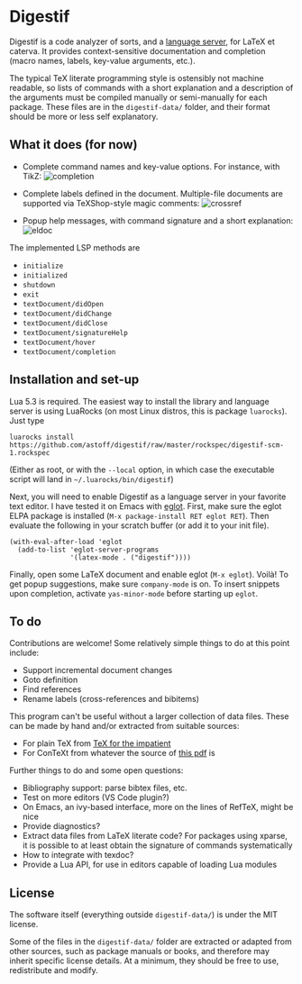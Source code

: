 Digestif
========

Digestif is a code analyzer of sorts, and a [language server][lsp],
for LaTeX et caterva.  It provides context-sensitive documentation and
completion (macro names, labels, key-value arguments, etc.).

The typical TeX literate programming style is ostensibly not machine
readable, so lists of commands with a short explanation and a
description of the arguments must be compiled manually or
semi-manually for each package.  These files are in the
`digestif-data/` folder, and their format should be more or less self
explanatory.

What it does (for now)
----------------------

* Complete command names and key-value options.  For instance, with
  TikZ:
  ![completion](https://user-images.githubusercontent.com/6500902/49062925-01e83e80-f216-11e8-9342-e27e820c211a.png)
  
* Complete labels defined in the document.  Multiple-file documents
  are supported via TeXShop-style magic comments:
  ![crossref](https://user-images.githubusercontent.com/6500902/49062985-2ba16580-f216-11e8-99de-5be9a74ecaa6.png)
  
* Popup help messages, with command signature and a short explanation:
  ![eldoc](https://user-images.githubusercontent.com/6500902/49062989-2fcd8300-f216-11e8-9076-587eca2321d1.png)

The implemented LSP methods are

- `initialize`
- `initialized`
- `shutdown`
- `exit`
- `textDocument/didOpen`
- `textDocument/didChange`
- `textDocument/didClose`
- `textDocument/signatureHelp`
- `textDocument/hover`
- `textDocument/completion`

Installation and set-up
-----------------------

Lua 5.3 is required.  The easiest way to install the library and
language server is using LuaRocks (on most Linux distros, this is
package `luarocks`).  Just type

``` shell
luarocks install https://github.com/astoff/digestif/raw/master/rockspec/digestif-scm-1.rockspec
```

(Either as root, or with the `--local` option, in which case the
executable script will land in `~/.luarocks/bin/digestif`)

Next, you will need to enable Digestif as a language server in your
favorite text editor.  I have tested it on Emacs with [eglot][eglot].
First, make sure the eglot ELPA package is installed (`M-x
package-install RET eglot RET`).  Then evaluate the following in your
scratch buffer (or add it to your init file).

``` emacs-lisp
(with-eval-after-load 'eglot
  (add-to-list 'eglot-server-programs
               '(latex-mode . ("digestif"))))
```

Finally, open some LaTeX document and enable eglot (`M-x eglot`).
Voilà!  To get popup suggestions, make sure `company-mode` is on.  To
insert snippets upon completion, activate `yas-minor-mode` before
starting up `eglot`.

To do
-----

Contributions are welcome!  Some relatively simple things to do at
this point include:

- Support incremental document changes
- Goto definition
- Find references
- Rename labels (cross-references and bibitems)

This program can't be useful without a larger collection of data
files.  These can be made by hand and/or extracted from suitable
sources:

- For plain TeX from [TeX for the impatient](https://www.gnu.org/software/teximpatient/) 
- For ConTeXt from whatever the source of [this
  pdf](http://www.pragma-ade.nl/general/qrcs/setup-en.pdf) is

Further things to do and some open questions:

- Bibliography support: parse bibtex files, etc.
- Test on more editors (VS Code plugin?)
- On Emacs, an ivy-based interface, more on the lines of RefTeX, might
  be nice
- Provide diagnostics?
- Extract data files from LaTeX literate code?  For packages using
  xparse, it is possible to at least obtain the signature of commands
  systematically
- How to integrate with texdoc?
- Provide a Lua API, for use in editors capable of loading Lua
  modules

License
-------

The software itself (everything outside `digestif-data/`) is under the
MIT license.

Some of the files in the `digestif-data/` folder are extracted or
adapted from other sources, such as package manuals or books, and
therefore may inherit specific license details.  At a minimum, they
should be free to use, redistribute and modify.

[lsp]: https://microsoft.github.io/language-server-protocol/
[eglot]: https://github.com/joaotavora/eglot
